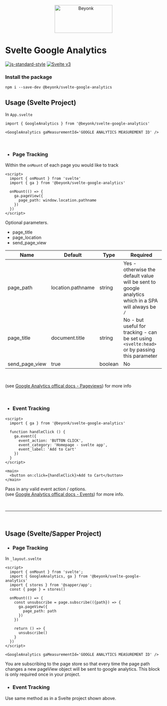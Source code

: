 <p align="center">
  <img width="186" height="90" src="https://user-images.githubusercontent.com/218949/44782765-377e7c80-ab80-11e8-9dd8-fce0e37c235b.png" alt="Beyonk" />
</p>

# **Svelte Google Analytics**

[![js-standard-style](https://img.shields.io/badge/code%20style-standard-brightgreen.svg)](http://standardjs.com) [![Svelte v3](https://img.shields.io/badge/svelte-v3-blueviolet.svg)](https://svelte.dev)



### Install the package

```
npm i --save-dev @beyonk/svelte-google-analytics
```

## **Usage (Svelte Project)**
In `App.svelte`
```
import { GoogleAnalytics } from '@beyonk/svelte-google-analytics'

<GoogleAnalytics gaMeasurementId='GOOGLE ANALYTICS MEASUREMENT ID' />
```
<p>&nbsp;</p>

- ### Page Tracking
Within the `onMount` of each page you would like to track
```
<script>
  import { onMount } from 'svelte'
  import { ga } from '@beyonk/svelte-google-analytics'

  onMount(() => {
    ga.pageView({
      page_path: window.location.pathname
    })
  })
</script>
```
Optional parameters.  
- page_title
- page_location
- send_page_view

| Name            | Default           |     Type      | Required                                                                                                                 |
| --              | --------          | ------------- | -------------------------------------------------------------------------------------------------------------------------|
| page_path       | location.pathname |    string     |  Yes - otherwise the default value will be sent to google analytics which in a SPA will always be `/`                    |
| page_title      | document.title    |    string     |   No - but useful for tracking - can be set using `<svelte:head>` or by passing this parameter                           |
| send_page_view  | true | boolean    |       No      |                                                                                                                          |

<p>&nbsp;</p>

(see [Google Analytics offical docs - Pageviews](https://developers.google.com/analytics/devguides/collection/gtagjs/pages)) for more info
<p>&nbsp;</p>

- ### Event Tracking

```
<script>
  import { ga } from '@beyonk/svelte-google-analytics'

  function handleClick () {
    ga.event({
      event_action: 'BUTTON CLICK',
      event_category: 'Homepage - svelte app',
      event_label: 'Add to Cart'
    })
  }
</script>

<main>
  <button on:click={handleClick}>Add to Cart</button>
</main>
```
Pass in any valid event action / options.  
(see [Google Analytics offical docs - Events](https://developers.google.com/analytics/devguides/collection/gtagjs/events)) for more info.




<p>&nbsp;</p>


---

<p>&nbsp;</p>

## **Usage (Svelte/Sapper Project)**
- ### Page Tracking
In `_layout.svelte`

```
<script>
  import { onMount } from 'svelte'; 
  import { GoogleAnalytics, ga } from '@beyonk/svelte-google-analytics'	
  import { stores } from '@sapper/app';
  const { page } = stores()

  onMount(() => {
    const unsubscribe = page.subscribe(({path}) => {
      ga.pageView({
        page_path: path
      })
    })

    return () => {
      unsubscribe()
    }
  })
</script>

<GoogleAnalytics gaMeasurementId='GOOGLE ANALYTICS MEASUREMENT ID' />
```
You are subscribing to the page store so that every time the page path changes a new pageView object will be sent to google analytics.  This block is only required once in your project.

- ### Event Tracking
Use same method as in a Svelte project shown above.

